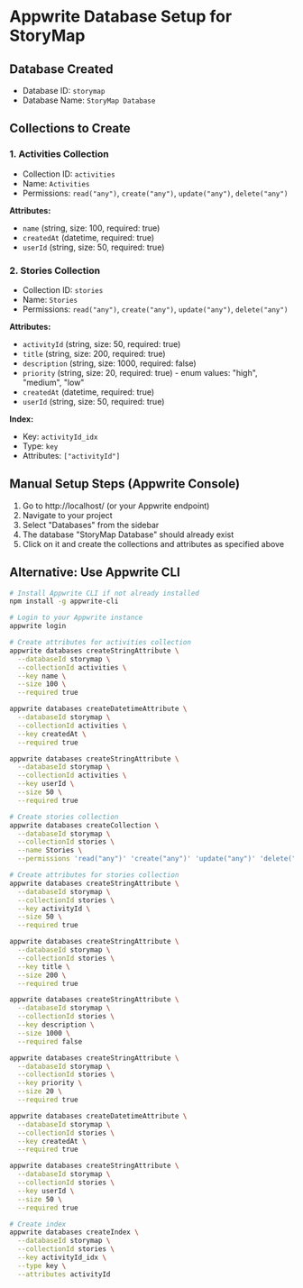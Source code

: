 # Appwrite Database Setup for StoryMap

## Database Created
- Database ID: `storymap`
- Database Name: `StoryMap Database`

## Collections to Create

### 1. Activities Collection
- Collection ID: `activities`
- Name: `Activities`
- Permissions: `read("any")`, `create("any")`, `update("any")`, `delete("any")`

**Attributes:**
- `name` (string, size: 100, required: true)
- `createdAt` (datetime, required: true)
- `userId` (string, size: 50, required: true)

### 2. Stories Collection
- Collection ID: `stories`
- Name: `Stories`
- Permissions: `read("any")`, `create("any")`, `update("any")`, `delete("any")`

**Attributes:**
- `activityId` (string, size: 50, required: true)
- `title` (string, size: 200, required: true)
- `description` (string, size: 1000, required: false)
- `priority` (string, size: 20, required: true) - enum values: "high", "medium", "low"
- `createdAt` (datetime, required: true)
- `userId` (string, size: 50, required: true)

**Index:**
- Key: `activityId_idx`
- Type: `key`
- Attributes: `["activityId"]`

## Manual Setup Steps (Appwrite Console)

1. Go to http://localhost/ (or your Appwrite endpoint)
2. Navigate to your project
3. Select "Databases" from the sidebar
4. The database "StoryMap Database" should already exist
5. Click on it and create the collections and attributes as specified above

## Alternative: Use Appwrite CLI

```bash
# Install Appwrite CLI if not already installed
npm install -g appwrite-cli

# Login to your Appwrite instance
appwrite login

# Create attributes for activities collection
appwrite databases createStringAttribute \
  --databaseId storymap \
  --collectionId activities \
  --key name \
  --size 100 \
  --required true

appwrite databases createDatetimeAttribute \
  --databaseId storymap \
  --collectionId activities \
  --key createdAt \
  --required true

appwrite databases createStringAttribute \
  --databaseId storymap \
  --collectionId activities \
  --key userId \
  --size 50 \
  --required true

# Create stories collection
appwrite databases createCollection \
  --databaseId storymap \
  --collectionId stories \
  --name Stories \
  --permissions 'read("any")' 'create("any")' 'update("any")' 'delete("any")'

# Create attributes for stories collection
appwrite databases createStringAttribute \
  --databaseId storymap \
  --collectionId stories \
  --key activityId \
  --size 50 \
  --required true

appwrite databases createStringAttribute \
  --databaseId storymap \
  --collectionId stories \
  --key title \
  --size 200 \
  --required true

appwrite databases createStringAttribute \
  --databaseId storymap \
  --collectionId stories \
  --key description \
  --size 1000 \
  --required false

appwrite databases createStringAttribute \
  --databaseId storymap \
  --collectionId stories \
  --key priority \
  --size 20 \
  --required true

appwrite databases createDatetimeAttribute \
  --databaseId storymap \
  --collectionId stories \
  --key createdAt \
  --required true

appwrite databases createStringAttribute \
  --databaseId storymap \
  --collectionId stories \
  --key userId \
  --size 50 \
  --required true

# Create index
appwrite databases createIndex \
  --databaseId storymap \
  --collectionId stories \
  --key activityId_idx \
  --type key \
  --attributes activityId
```
